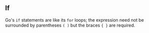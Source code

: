 If
--

Go's `if` statements are like its `for` loops; the expression need not be surrounded by parentheses `( )` but the braces `{ }` are required.